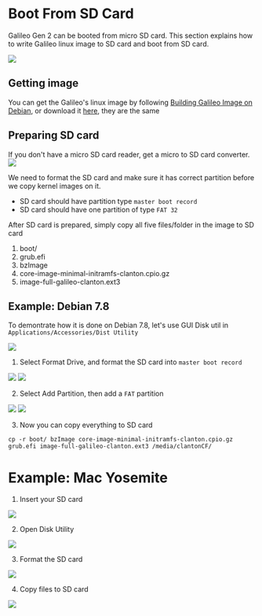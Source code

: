 # Boot From SD Card

Galileo Gen 2 can be booted from micro SD card. This section explains how to write Galileo linux image to SD card and boot from SD card.

![](sd3.png)

## Getting image
You can get the Galileo's linux image by following [Building Galileo Image on Debian](building_galileo_image_from_debian.md), or download it [here](http://sourceforge.net/projects/ndn-in-one/files/image.tar.gz), they are the same

## Preparing SD card
If you don't have a micro SD card reader, get a micro to SD card converter.
![](sd2.png)

We need to format the SD card and make sure it has correct partition before we copy kernel images on it.
* SD card should have partition type `master boot record`
* SD card should have one partition of type `FAT 32`

After SD card is prepared, simply copy all five files/folder in the image to SD card
1. boot/
2. grub.efi
3. bzImage
4. core-image-minimal-initramfs-clanton.cpio.gz
5. image-full-galileo-clanton.ext3

## Example: Debian 7.8
To demontrate how it is done on Debian 7.8, let's use GUI Disk util in `Applications/Accessories/Dist Utility`

![](deb0.png)

1. Select Format Drive, and format the SD card into `master boot record`

![](deb1.png)
![](deb2.png)

2. Select Add Partition, then add a `FAT` partition

![](deb3.png)
![](deb4.png)

3. Now you can copy everything to SD card
```
cp -r boot/ bzImage core-image-minimal-initramfs-clanton.cpio.gz grub.efi image-full-galileo-clanton.ext3 /media/clantonCF/
```

# Example: Mac Yosemite
1. Insert your SD card

![](sd1.png)

2. Open Disk Utility

![](mac1.png)

3. Format the SD card

![](mac2.png)

4. Copy files to SD card

![](mac3.png)